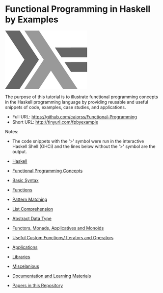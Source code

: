 # Functional Programming in Haskell by Examples

<!--
@TODO: Add the creative commons public domain logo.
@TODO: Update papers repository
-->

![](images/haskellLogo.png)

The purpose of this tutorial is to illustrate functional programming concepts in the Haskell programming language by providing reusable and useful snippets of code, examples, case studies, and applications.

* Full  URL: https://github.com/caiorss/Functional-Programming
* Short URL: http://tinyurl.com/fpbyexample

Notes: 

* The code snippets with the '>' symbol were run in the interactive Haskell Shell (GHCi) and the lines below without the '>' symbol are the output.

* [Haskell](pages/Haskell.md)
* [Functional Programming Concepts](pages/Functional_Programming_Concepts.md)
* [Basic Syntax](pages/Basic_Syntax.md)
* [Functions](pages/Functions.md)
* [Pattern Matching](pages/Pattern_Matching.md)
* [List Comprehension](pages/List_Comprehension.md)
* [Abstract Data Type](pages/Abstract_Data_Type.md)
* [Functors, Monads, Applicatives and Monoids](pages/Functors__Monads__Applicatives_and_Monoids.md)
* [Useful Custom Functions/ Iterators and Operators](pages/Useful_Custom_Functions__Iterators_and_Operators.md)
* [Applications](pages/Applications.md)
* [Libraries](pages/Libraries.md)
* [Miscelanious](pages/Miscelanious.md)
* [Documentation and Learning Materials](pages/Documentation_and_Learning_Materials.md)


* [Papers in this Repository](papers/README.md)
